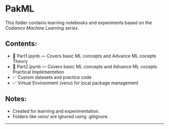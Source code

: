 # PakML

This folder contains learning notebooks and experiments based on the *Codanics Machine Learning series*.

## Contents:
- 📘 Part1.ipynb — Covers basic ML concepts and Advance ML cocepts Theory 
- 📘 Part2.ipynb —  Covers basic ML concepts and Advance ML cocepts Practical Implementetion 
- ✅ Custom datasets and practice code
- ✅ Virtual Environment (venv) for local package management

## Notes:
- Created for learning and experimentation.
- Folders like venv/ are ignored using .gitignore.

---
